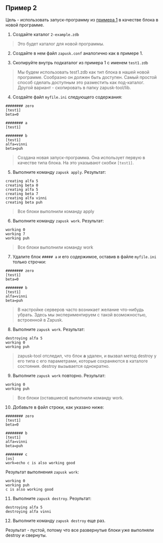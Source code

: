 ## Пример 2

Цель - использовать запуск-программу из [примера 1](../1-lang.zdb) в качестве блока в новой программе.

1. Создайте каталог `2-example.zdb`
> Это будет каталог для новой программы.

2. Создайте в нем файл `zapusk.conf` аналогично как в примере 1.

3. Скопируйте внутрь подкаталог из примера 1 с именем `test1.zdb`
> Мы будем использовать test1.zdb как тип блока в нашей новой программе. Сообразно он должен быть
> доступен. Самый простой способ сделать доступным это разместить как под-каталог.
> Другой вариант - скопировать в папку zapusk-tool/lib.

4. Создайте файл `myfile.ini` следующего содержания:
```
######## zero
[test1]
beta=0

######## a
[test1]

######## b
[test1]
alfa=vinni
beta=puh
```
> Создана новая запуск-программа. Она использует первую в качестве типа блока.
> На это указывают скобки `[test1]`.

5. Выполните команду `zapusk apply`. Результат:
```
creating alfa 5
creating beta 0
creating alfa 5
creating beta 7
creating alfa vinni
creating beta puh
```
> Все блоки выполнили команду apply

6. Выполните команду `zapusk work`. Результат:
```
working 0
working 7
working puh
```
> Все блоки выполнили команду work

7. Удалите блок `##### a` и его содержимое, оставив в файле `myfile.ini` только строчки:
```
######## zero
[test1]
beta=0

######## b
[test1]
alfa=vinni
beta=puh
```
> В настройке серверов часто возникает желание что-нибудь убрать.
> Здесь мы экспериментируем с такой возможностью, встроенной в Zapusk.

8. Выполните `zapusk work`. Результат:
```
destroying alfa 5
working 0
working puh
```
>
> zapusk-tool отследил, что блок **a** удален, и вызвал метод destroy у его типа с его параметрами,
> которые сохраняются в каталоге состояния. destroy вызывается однократно.

9. Выполните `zapusk work` повторно. Результат:
```
working 0
working puh
```
> Все блоки (оставшиеся) выполнили команду work.

10. Добавьте в файл строки, как указано ниже:
```
######## zero
[test1]
beta=0

######## b
[test1]
alfa=vinni
beta=puh

######## c
[os]
work=echo c is also working good
```
Результат выполнения `zapusk work`:
```
working 0
working puh
c is also working good
```

11. Выполните `zapusk destroy`. Результат:
```
destroying alfa 5
destroying alfa vinni
```

12. Выполните команду `zapusk destroy` еще раз. 

Результат - пустой, потому что все развернутые блоки уже выполняли destroy и свернуты.
